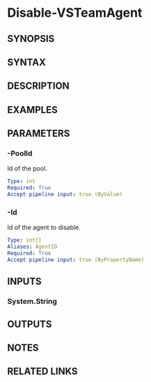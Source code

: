 <!-- #include "./common/header.md" -->

# Disable-VSTeamAgent

## SYNOPSIS

<!-- #include "./synopsis/Disable-VSTeamAgent.md" -->

## SYNTAX

## DESCRIPTION

<!-- #include "./synopsis/Disable-VSTeamAgent.md" -->

## EXAMPLES

## PARAMETERS

### -PoolId

Id of the pool.

```yaml
Type: int
Required: True
Accept pipeline input: true (ByValue)
```

### -Id

Id of the agent to disable.

```yaml
Type: int[]
Aliases: AgentID
Required: True
Accept pipeline input: true (ByPropertyName)
```

## INPUTS

### System.String

## OUTPUTS

## NOTES

## RELATED LINKS